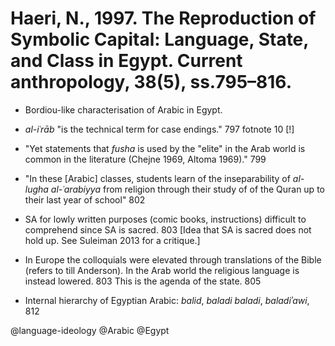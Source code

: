 # Haeri, N., 1997. The Reproduction of Symbolic Capital: Language, State, and Class in Egypt. Current anthropology, 38(5), ss.795–816.

- Bordiou-like characterisation of Arabic in Egypt.

- *al-iʿrāb* "is the technical term for case endings." 797 fotnote 10 [!]

- "Yet statements that *fusha* is used by the "elite" in the Arab world is common in the literature (Chejne 1969, Altoma 1969)." 799

- "In these [Arabic] classes, students learn of the inseparability of *al-lugha al-ʿarabiyya* from religion through their study of of the Quran up to their last year of school" 802

- SA for lowly written purposes (comic books, instructions) difficult to comprehend since SA is sacred. 803 [Idea that SA is sacred does not hold up. See Suleiman 2013 for a critique.]

- In Europe the colloquials were elevated through translations of the Bible (refers to till Anderson). In the Arab world the religious language is instead lowered. 803 This is the agenda of the state. 805

- Internal hierarchy of Egyptian Arabic: *balid*, *baladi baladi*, *baladiʾawi*, 812

@language-ideology
@Arabic
@Egypt
